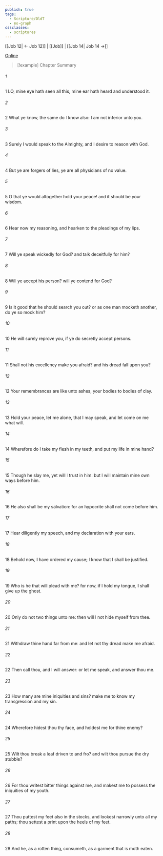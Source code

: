 ```yaml
---
publish: true
tags:
  - Scripture/OldT
  - no-graph
cssclasses:
  - scriptures
---
```

[[Job 12| ← Job 12]] | [[Job]] | [[Job 14| Job 14 →]]

[Online](https://churchofjesuschrist.org/study/scriptures/ot/job/13?lang=eng)

>[!example] Chapter Summary
>
###### 1
1 LO, mine eye hath seen all this, mine ear hath heard and understood it.
###### 2
2 What ye know, the same do I know also: I am not inferior unto you.
###### 3
3 Surely I would speak to the Almighty, and I desire to reason with God.
###### 4
4 But ye are forgers of lies, ye are all physicians of no value.
###### 5
5 O that ye would altogether hold your peace!  and it should be your wisdom.
###### 6
6 Hear now my reasoning, and hearken to the pleadings of my lips.
###### 7
7 Will ye speak wickedly for God?  and talk deceitfully for him?
###### 8
8 Will ye accept his person?  will ye contend for God?
###### 9
9 Is it good that he should search you out?  or as one man mocketh another, do ye so mock him?
###### 10
10 He will surely reprove you, if ye do secretly accept persons.
###### 11
11 Shall not his excellency make you afraid?  and his dread fall upon you?
###### 12
12 Your remembrances are like unto ashes, your bodies to bodies of clay.
###### 13
13 Hold your peace, let me alone, that I may speak, and let come on me what will.
###### 14
14 Wherefore do I take my flesh in my teeth, and put my life in mine hand?
###### 15
15 Though he slay me, yet will I trust in him: but I will maintain mine own ways before him.
###### 16
16 He also shall be my salvation: for an hypocrite shall not come before him.
###### 17
17 Hear diligently my speech, and my declaration with your ears.
###### 18
18 Behold now, I have ordered my cause; I know that I shall be justified.
###### 19
19 Who is he that will plead with me?  for now, if I hold my tongue, I shall give up the ghost.
###### 20
20 Only do not two things unto me: then will I not hide myself from thee.
###### 21
21 Withdraw thine hand far from me: and let not thy dread make me afraid.
###### 22
22 Then call thou, and I will answer: or let me speak, and answer thou me.
###### 23
23 How many are mine iniquities and sins?  make me to know my transgression and my sin.
###### 24
24 Wherefore hidest thou thy face, and holdest me for thine enemy?
###### 25
25 Wilt thou break a leaf driven to and fro?  and wilt thou pursue the dry stubble?
###### 26
26 For thou writest bitter things against me, and makest me to possess the iniquities of my youth.
###### 27
27 Thou puttest my feet also in the stocks, and lookest narrowly unto all my paths; thou settest a print upon the heels of my feet.
###### 28
28 And he, as a rotten thing, consumeth, as a garment that is moth eaten.



